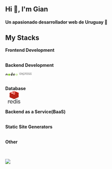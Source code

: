## Hi 👋, I'm Gian

<h4>Un apasionado desarrollador web de Uruguay 🤗</h3>


## My Stacks

**Frontend Development** <br/>
<img alt="" src="https://img.icons8.com/color/344/html-5--v1.png" width="40px"/>
<img alt="" src="https://img.icons8.com/color/344/css3.png" width="40px"/>
<img alt="" src="https://img.icons8.com/color/344/javascript--v1.png" width="40px"/>
<img alt="" src="https://img.icons8.com/external-tal-revivo-color-tal-revivo/344/external-react-a-javascript-library-for-building-user-interfaces-logo-color-tal-revivo.png" width="40px"/>
<img alt="" src="https://img.icons8.com/color/344/bootstrap.png" width="40px"/>
<img alt="" src="https://img.icons8.com/color/48/000000/sass.png" width="40px"/>
<img alt="" src="https://styled-components.com/logo.png" width="40px"/>

**Backend Development** <br/>
<img alt="" src="https://raw.githubusercontent.com/devicons/devicon/master/icons/nodejs/nodejs-original-wordmark.svg" alt="nodejs" width="40px">
<img alt=""  src="https://raw.githubusercontent.com/devicons/devicon/master/icons/express/express-original-wordmark.svg" alt="express" width="40px">



**Database** <br/>
<img alt="" src="https://img.icons8.com/color/344/mongodb.png" width="40px"/>
<img alt="" src="https://img.icons8.com/color/344/mysql-logo.png" width="40px"/> 
<img alt="" src="https://raw.githubusercontent.com/devicons/devicon/master/icons/redis/redis-original-wordmark.svg" alt="redis"  width="40px">

**Backend as a Service(BaaS)** <br/>
<img alt="" src="https://img.icons8.com/color/48/000000/firebase.png"  width="40px"/>

**Static Site Generators** <br/>
<img alt="" src="https://cdn.worldvectorlogo.com/logos/nextjs-2.svg" alt="nextjs" width="40px">

**Other** <br/>
<img alt="" src="https://www.vectorlogo.zone/logos/git-scm/git-scm-icon.svg" alt="git" width="40px">

## 

![](https://github-readme-stats.vercel.app/api/top-langs/?username=GianGougeon&layout=compact)

## 

